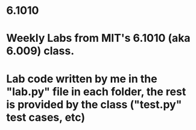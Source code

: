 # 6.1010
# Weekly Labs from MIT's 6.1010 (aka 6.009) class.
# Lab code written by me in the "lab.py" file in each folder, the rest is provided by the class ("test.py" test cases, etc)
